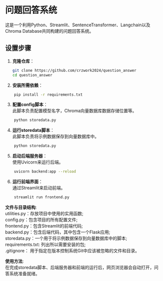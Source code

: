 # 问题回答系统  
  
这是一个利用Python、Streamlit、SentenceTransformer、Langchain以及Chroma Database共同构建的问题回答系统。
  
## 设置步骤  
  
1. **克隆仓库**：  
   ```bash  
   git clone https://github.com/crzwork2024/question_answer 
   cd question_answer
   ```

2. **安装所需依赖**：
```bash
    pip install -r requirements.txt
```

3. **配置config脚本**：<br>
此脚本负责配置模型名字，Chroma向量数据库数据存储位置等。
```bash
    python storedata.py
```

4. **运行storedata脚本**：<br>
此脚本负责将示例数据保存到向量数据库中。
```bash
    python storedata.py
```

5. **启动后端服务器**：<br>
使用Uvicorn来运行后端。
```bash
    uvicorn backend:app --reload
```

6. **运行前端界面**：<br>
通过Streamlit来启动前端。
```bash
    streamlit run frontend.py
```

**文件与目录结构**:<br>
utilities.py：存放项目中使用的实用函数; <br>
config.py：包含项目的所有配置文件; <br>
frontend.py：包含Streamlit的前端代码; <br>
backend.py：包含后端代码，其中包含一个Flask应用; <br>
storedata.py：一个用于将示例数据保存到向量数据库中的脚本; <br>
requirements.txt: 列出所以需要安装的包; <br>
.gitignore： 用于指定在版本控制系统Git中应该被忽略的文件和目录。 <br>


**使用方法**:<br>
在完成storedata脚本、后端服务器和前端的运行后，网页浏览器会自动打开，问答系统准备就绪。

